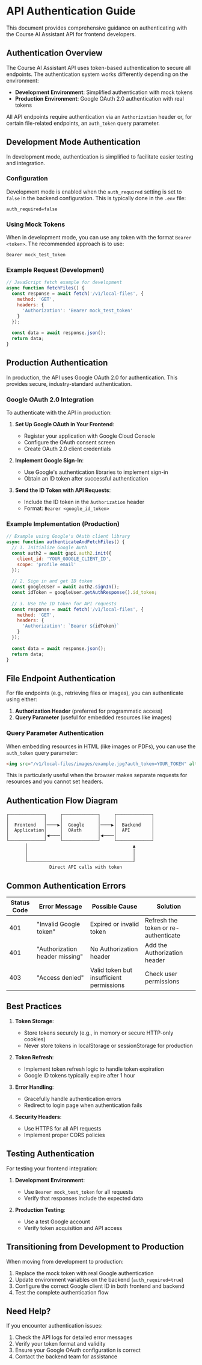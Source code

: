 # API Authentication Guide

This document provides comprehensive guidance on authenticating with the Course AI Assistant API for frontend developers.

## Authentication Overview

The Course AI Assistant API uses token-based authentication to secure all endpoints. The authentication system works differently depending on the environment:

- **Development Environment**: Simplified authentication with mock tokens
- **Production Environment**: Google OAuth 2.0 authentication with real tokens

All API endpoints require authentication via an `Authorization` header or, for certain file-related endpoints, an `auth_token` query parameter.

## Development Mode Authentication

In development mode, authentication is simplified to facilitate easier testing and integration.

### Configuration

Development mode is enabled when the `auth_required` setting is set to `false` in the backend configuration. This is typically done in the `.env` file:

```
auth_required=false
```

### Using Mock Tokens

When in development mode, you can use any token with the format `Bearer <token>`. The recommended approach is to use:

```
Bearer mock_test_token
```

### Example Request (Development)

```javascript
// JavaScript fetch example for development
async function fetchFiles() {
  const response = await fetch('/v1/local-files', {
    method: 'GET',
    headers: {
      'Authorization': 'Bearer mock_test_token'
    }
  });
  
  const data = await response.json();
  return data;
}
```

## Production Authentication

In production, the API uses Google OAuth 2.0 for authentication. This provides secure, industry-standard authentication.

### Google OAuth 2.0 Integration

To authenticate with the API in production:

1. **Set Up Google OAuth in Your Frontend**:
   - Register your application with Google Cloud Console
   - Configure the OAuth consent screen
   - Create OAuth 2.0 client credentials

2. **Implement Google Sign-In**:
   - Use Google's authentication libraries to implement sign-in
   - Obtain an ID token after successful authentication

3. **Send the ID Token with API Requests**:
   - Include the ID token in the `Authorization` header
   - Format: `Bearer <google_id_token>`

### Example Implementation (Production)

```javascript
// Example using Google's OAuth client library
async function authenticateAndFetchFiles() {
  // 1. Initialize Google Auth
  const auth2 = await gapi.auth2.init({
    client_id: 'YOUR_GOOGLE_CLIENT_ID',
    scope: 'profile email'
  });
  
  // 2. Sign in and get ID token
  const googleUser = await auth2.signIn();
  const idToken = googleUser.getAuthResponse().id_token;
  
  // 3. Use the ID token for API requests
  const response = await fetch('/v1/local-files', {
    method: 'GET',
    headers: {
      'Authorization': `Bearer ${idToken}`
    }
  });
  
  const data = await response.json();
  return data;
}
```

## File Endpoint Authentication

For file endpoints (e.g., retrieving files or images), you can authenticate using either:

1. **Authorization Header** (preferred for programmatic access)
2. **Query Parameter** (useful for embedded resources like images)

### Query Parameter Authentication

When embedding resources in HTML (like images or PDFs), you can use the `auth_token` query parameter:

```html
<img src="/v1/local-files/images/example.jpg?auth_token=YOUR_TOKEN" alt="Example Image">
```

This is particularly useful when the browser makes separate requests for resources and you cannot set headers.

## Authentication Flow Diagram

```
┌─────────────┐     ┌─────────────┐     ┌─────────────┐
│             │     │             │     │             │
│  Frontend   │────▶│  Google     │────▶│  Backend    │
│  Application│     │  OAuth      │     │  API        │
│             │◀────│             │◀────│             │
└─────────────┘     └─────────────┘     └─────────────┘
       │                                       ▲
       │                                       │
       │                                       │
       └───────────────────────────────────────┘
                Direct API calls with token
```

## Common Authentication Errors

| Status Code | Error Message | Possible Cause | Solution |
|-------------|---------------|----------------|----------|
| 401 | "Invalid Google token" | Expired or invalid token | Refresh the token or re-authenticate |
| 401 | "Authorization header missing" | No Authorization header | Add the Authorization header |
| 403 | "Access denied" | Valid token but insufficient permissions | Check user permissions |

## Best Practices

1. **Token Storage**:
   - Store tokens securely (e.g., in memory or secure HTTP-only cookies)
   - Never store tokens in localStorage or sessionStorage for production

2. **Token Refresh**:
   - Implement token refresh logic to handle token expiration
   - Google ID tokens typically expire after 1 hour

3. **Error Handling**:
   - Gracefully handle authentication errors
   - Redirect to login page when authentication fails

4. **Security Headers**:
   - Use HTTPS for all API requests
   - Implement proper CORS policies

## Testing Authentication

For testing your frontend integration:

1. **Development Environment**:
   - Use `Bearer mock_test_token` for all requests
   - Verify that responses include the expected data

2. **Production Testing**:
   - Use a test Google account
   - Verify token acquisition and API access

## Transitioning from Development to Production

When moving from development to production:

1. Replace the mock token with real Google authentication
2. Update environment variables on the backend (`auth_required=true`)
3. Configure the correct Google client ID in both frontend and backend
4. Test the complete authentication flow

## Need Help?

If you encounter authentication issues:

1. Check the API logs for detailed error messages
2. Verify your token format and validity
3. Ensure your Google OAuth configuration is correct
4. Contact the backend team for assistance

